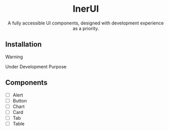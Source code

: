 <h1 align="center">InerUI</h1>
<p align="center">A fully accessible UI components, designed with development experience as a priority. </p>

## Installation

> [!WARNING]
> Under Development Purpose

## Components

- [ ] Alert
- [ ] Button
- [ ] Chart
- [ ] Card
- [ ] Tab
- [ ] Table
